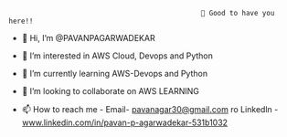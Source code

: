                                                    👋 Good to have you here!!

- 👋 Hi, I’m @PAVANPAGARWADEKAR

- 👀 I’m interested in AWS Cloud, Devops and Python

- 🌱 I’m currently learning AWS-Devops and Python

- 💞️ I’m looking to collaborate on AWS LEARNING

- 📫 How to reach me - Email- pavanagar30@gmail.com ro Linkedln - www.linkedin.com/in/pavan-p-agarwadekar-531b1032

<!---
PAVANPAGARWADEKAR/PAVANPAGARWADEKAR is a ✨ special ✨ repository because its `README.md` (this file) appears on your GitHub profile.
You can click the Preview link to take a look at your changes.
--->
